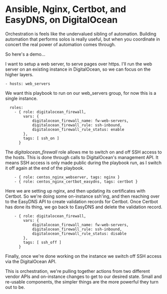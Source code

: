 # Ansible, Nginx, Certbot, and EasyDNS, on DigitalOcean
Orchestration is feels like the undervalued sibling of automation.
Building automation that performs solos is really useful, but when you coordinate in concert the real power of automation comes through.

So here's a demo...

I want to setup a web server, to serve pages over https.
I'll run the web server on an existing instance in DigitalOcean, so we can focus on the higher layers.


```
- hosts: web_servers
```
We want this playbook to run on our web_servers group, for now this is a single instance.
```
  roles:
    - { role: digitalocean_firewall,
        vars: {
            digitalocean_firewall_name: fw-web-servers,
            digitalocean_firewall_rule: ssh-inbound,
            digitalocean_firewall_rule_status: enable
        },
        tags: [ ssh_on ]
      }
```
The *digitalocean_firewall* role allows me to switch on and off SSH access to the hosts.
This is done through calls to DigitalOcean's management API.
It means SSH access is only made public during the playbook run, as I switch it off again at the end of the playbook.
```
    - { role: centos_nginx_webserver, tags: nginx }
    - { role: centos_nginx_certbot_easydns, tags: certbot }
```
Here we are setting up nginx, and then updating its certificates with Certbot.
So we're doing some on-instance ssh'ing, and then reaching over to the EasyDNS API to create validation records for Certbot.
Once Certbot has done its thing, we go back to EasyDNS and delete the validation record.
```
    - { role: digitalocean_firewall,
        vars: {
            digitalocean_firewall_name: fw-web-servers,
            digitalocean_firewall_rule: ssh-inbound,
            digitalocean_firewall_rule_status: disable
        },
        tags: [ ssh_off ]
      }
```
Finally, once we're done working on the instance we switch off SSH access via the DigitalOcean API.

This is orchestration, we're pulling together actions from two different vendor APIs and on-instance changes to get to our desired state.
Small and re-usable components, the simpler things are the more powerful they turn out to be.